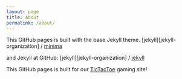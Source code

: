 ```yaml
---
layout: page
title: About
permalink: /about/
---
```


This GitHub pages is built with the base Jekyll theme. [jekyll][jekyll-organization] /
[minima](https://github.com/jekyll/minima)

and Jekyll at GitHub:
[jekyll][jekyll-organization] /
[jekyll](https://github.com/jekyll/jekyll)

This GitHub pages is built for our [TicTacToe](https://d-techpro.net) gaming site!
